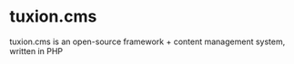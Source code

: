 tuxion.cms
==========

tuxion.cms is an open-source framework + content management system, written in PHP